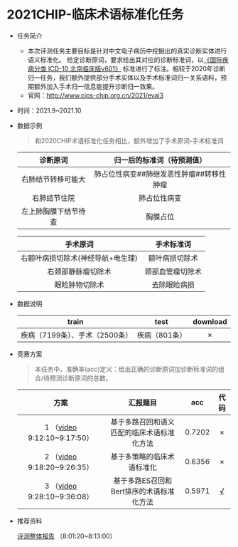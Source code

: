# 2021CHIP-临床术语标准化任务

* 任务简介

  * 本次评测任务主要目标是针对中文电子病历中挖掘出的真实诊断实体进行语义标准化。 给定诊断原词，要求给出其对应的诊断标准词，以[《国际疾病分类 ICD-10 北京临床版v601》](http://cips-chip.org.cn/static/data/ICD_10v601.xlsx) 标准进行了标注。相较于2020年诊断归一任务，我们额外提供部分手术实体以及手术标准词归一关系语料，预期额外加入手术归一信息能提升诊断归一效果。
  * 官网：http://www.cips-chip.org.cn/2021/eval3

* 时间：2021.9~2021.10

* 数据示例

  > 和2020CHIP术语标准化任务相比，额外增加了手术原词-手术标准词

  |       诊断原词       |        归一后的标准词（待预测值）        |
  | :------------------: | :--------------------------------------: |
  |  右肺结节转移可能大  | 肺占位性病变##肺继发恶性肿瘤##转移性肿瘤 |
  |     右肺结节住院     |               肺占位性病变               |
  | 左上肺胸膜下结节待查 |                 胸膜占位                 |

  |             手术原词              |    手术标准词    |
  | :-------------------------------: | :--------------: |
  | 右额叶病损切除术(神经导航+电生理) |  额叶病损切除术  |
  |        右颈部静脉瘤切除术         | 颈部血管瘤切除术 |
  |          眼睑肿物切除术           |   去除眼睑病损   |

  

* 数据说明

  |             train              |     test      | download |
  | :----------------------------: | :-----------: | :------: |
  | 疾病（7199条）、手术（2500条） | 疾病（801条） |    ×     |

  

* 竞赛方案

  > 本任务中，准确率(acc)定义：给出正确的诊断原词加诊断标准词的组合/待预测诊断原词的总数。

  |                             方案                             |                  汇报题目                  |  acc   | 代码 |
  | :----------------------------------------------------------: | :----------------------------------------: | :----: | :--: |
  | 1 （[video](https://www.withzz.com/live/895402728) 9:12:10~9:17:50） | 基于多路召回和语义匹配的临床术语标准化方法 | 0.7202 |  ×   |
  | 2 （[video](https://www.withzz.com/live/895402728) 9:18:20~9:26:35） |         基于多策略的临床术语标准化         | 0.6356 |  ×   |
  | 3 （[video](https://www.withzz.com/live/895402728) 9:28:10~9:36:08） |  基于多路ES召回和Bert排序的术语标准化方法  | 0.5971 |  [√](https://github.com/DataArk/CHIP2021-Task3-Top3)   |

  

* 推荐资料

  [评测整体报告](https://www.withzz.com/live/895402728) （8:01:20~8:13:00）